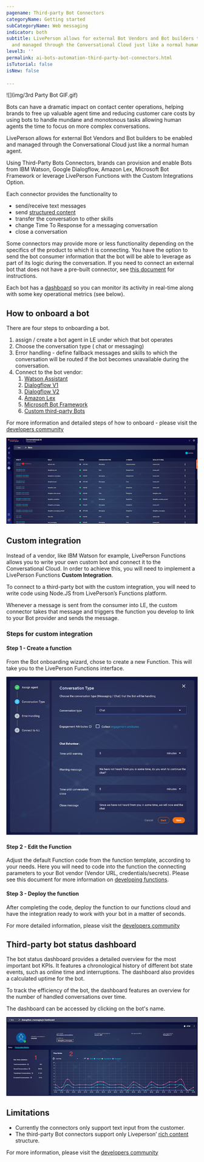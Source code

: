 ```yaml
---
pagename: Third-party Bot Connectors
categoryName: Getting started
subCategoryName: Web messaging
indicator: both
subtitle: LivePerson allows for external Bot Vendors and Bot builders to be enabled
  and managed through the Conversational Cloud just like a normal human agent
level3: ''
permalink: ai-bots-automation-third-party-bot-connectors.html
isTutorial: false
isNew: false

---
```

![](img/3rd Party Bot GIF.gif)

Bots can have a dramatic impact on contact center operations, helping brands to free up valuable agent time and reducing customer care costs by using bots to handle mundane and monotonous tasks allowing human agents the time to focus on more complex conversations.

LivePerson allows for external Bot Vendors and Bot builders to be enabled and managed through the Conversational Cloud just like a normal human agent.

Using Third-Party Bots Connectors, brands can provision and enable Bots from IBM Watson, Google Dialogflow, Amazon Lex, Microsoft Bot Framework or leverage LivePerson Functions with the Custom Integrations Option.

Each connector provides the functionality to

* send/receive text messages
* send [structured content](https://developers.liveperson.com/getting-started-with-rich-messaging-introduction.html)
* transfer the conversation to other skills
* change Time To Response for a messaging conversation
* close a conversation

Some connectors may provide more or less functionality depending on the specifics of the product to which it is connecting. You have the option to send the bot consumer information that the bot will be able to leverage as part of its logic during the conversation. If you need to connect an external bot that does not have a pre-built connector, see [this document](https://developers.liveperson.com/third-party-bots-custom-integration.html) for instructions.

Each bot has a [dashboard](https://developers.liveperson.com/third-party-bots-bot-status-dashboard.html) so you can monitor its activity in real-time along with some key operational metrics (see below).

## How to onboard a bot

There are four steps to onboarding a bot.

1. assign / create a bot agent in LE under which that bot operates
2. Choose the conversation type ( chat or messaging)
3. Error handling - define fallback messages and skills to which the conversation will be routed if the bot becomes unavailable during the conversation.
4. Connect to the bot vendor:
   1. [Watson Assistant](https://developers.liveperson.com/bot-connectors-ibm-watson-assistant.html)
   2. [Dialogflow V1](https://developers.liveperson.com/bot-connectors-google-dialogflow.html)
   3. [Dialogflow V2](https://developers.liveperson.com/bot-connectors-google-dialogflow-version-2.html)
   4. [Amazon Lex](https://developers.liveperson.com/bot-connectors-amazon-lex.html)
   5. [Microsoft Bot Framework](https://developers.liveperson.com/bot-connectors-microsoft-bot-framework.html)
   6. [Custom third-party Bots](https://developers.liveperson.com/bot-connectors-custom-third-party-bots.html)

For more information and detailed steps of how to onboard - please visit the [developers community](https://developers.liveperson.com/third-party-bots-getting-started.html#provision-a-connector)

![](img/bot_status_select.png)

## Custom integration

Instead of a vendor, like IBM Watson for example, LivePerson Functions allows you to write your own custom bot and connect it to the Conversational Cloud. In order to achieve this, you will need to implement a LivePerson Functions **Custom Integration**.

To connect to a third-party bot with the custom integration, you will need to write code using Node.JS from LivePerson’s Functions platform.

Whenever a message is sent from the consumer into LE, the custom connector takes that message and triggers the function you develop to link to your Bot provider and sends the message.

### **Steps for custom integration**

#### Step 1 - Create a function

From the Bot onboarding wizard, chose to create a new Function. This will take you to the LivePerson Functions interface.

![](img/chat_settings.png)

#### Step 2 - Edit the Function

Adjust the default Function code from the function template, according to your needs. Here you will need to code into the function the connecting parameters to your Bot vendor (Vendor URL, credentials/secrets). Please see this document for more information on [developing functions](https://developers.liveperson.com/liveperson-functions-development-overview.html).

#### Step 3 - Deploy the function

After completing the code, deploy the function to our functions cloud and have the integration ready to work with your bot in a matter of seconds.

For more detailed information, please visit the [developers community](https://developers.liveperson.com/third-party-bots-custom-integration.html)

## Third-party bot status dashboard

The bot status dashboard provides a detailed overview for the most important bot KPIs. It features a chronological history of different bot state events, such as online time and interruptions. The dashboard also provides a calculated uptime for the bot.

To track the efficiency of the bot, the dashboard features an overview for the number of handled conversations over time.

The dashboard can be accessed by clicking on the bot's name.

![](img/bot_status_metrics.png)

## Limitations

* Currently the connectors only support text input from the customer.
* The third-party Bot connectors support only Liveperson’ [rich content](https://developers.liveperson.com/getting-started-with-rich-messaging-rich-messaging-channel-capabilities.html) structure.

For more information, please visit the [developers community](https://developers.liveperson.com/third-party-bots-getting-started.html#limitations)
